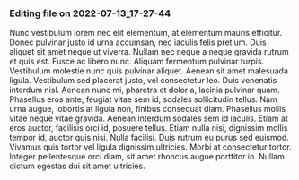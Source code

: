 

### Editing file on 2022-07-13_17-27-44

Nunc vestibulum lorem nec elit elementum, at elementum mauris efficitur. Donec pulvinar justo id urna accumsan, nec iaculis felis pretium. Duis aliquet sit amet neque ut viverra. Nullam nec neque a neque gravida rutrum et quis est. Fusce ac libero nunc. Aliquam fermentum pulvinar turpis. Vestibulum molestie nunc quis pulvinar aliquet. Aenean sit amet malesuada ligula. Vestibulum sed placerat justo, vel consectetur leo. Duis venenatis interdum nisl. Aenean nunc mi, pharetra et dolor a, lacinia pulvinar quam. Phasellus eros ante, feugiat vitae sem id, sodales sollicitudin tellus. Nam urna augue, lobortis at ligula non, finibus consequat diam.
Phasellus mollis vitae neque vitae gravida. Aenean interdum sodales sem id iaculis. Etiam at eros auctor, facilisis orci id, posuere tellus. Etiam nulla nisi, dignissim mollis tempor id, auctor quis nisi. Nulla facilisi. Duis rutrum eu purus sed euismod. Vivamus quis tortor vel ligula dignissim ultricies. Morbi at consectetur tortor. Integer pellentesque orci diam, sit amet rhoncus augue porttitor in. Nullam dictum egestas dui sit amet ultricies.


